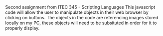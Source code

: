 Second assignment from ITEC 345 - Scripting Languages
This javascript code will allow the user to manipulate objects in their web browser by clicking on buttons. 
The objects in the code are referencing images stored locally on my PC, 
these objects will need to be subsituted in order for it to properly display. 
